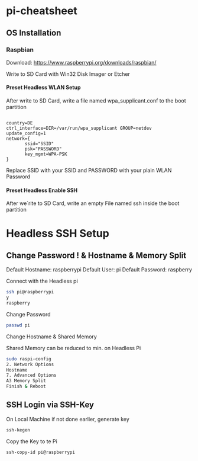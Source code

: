 # pi-cheatsheet

## OS Installation 

### Raspbian

Download: https://www.raspberrypi.org/downloads/raspbian/

Write to SD Card with Win32 Disk Imager or Etcher 

#### Preset Headless WLAN Setup

After write to SD Card, write a file named wpa_supplicant.conf to the boot partition

```plain
    
country=DE
ctrl_interface=DIR=/var/run/wpa_supplicant GROUP=netdev
update_config=1
network={
       ssid="SSID"
       psk="PASSWORD"
       key_mgmt=WPA-PSK
}

```

Replace SSID with your SSID and PASSWORD with your plain WLAN Password

#### Preset Headless Enable SSH

After we´rite to SD Card, write an empty File named ssh inside the boot partition

# Headless SSH Setup

## Change Password ! & Hostname & Memory Split

Default Hostname: raspberrypi
Default User: pi
Default Password: raspberry

Connect with the Headless pi

```bash
ssh pi@raspberrypi
y
raspberry
```

Change Password

```bash
passwd pi
```

Change Hostname & Shared Memory

Shared Memory can be reduced to min. on Headless Pi

```bash
sudo raspi-config
2. Network Options
Hostname
7. Advanced Options
A3 Memory Split
Finish & Reboot
```

## SSH Login via SSH-Key

On Local Machine if not done earlier, generate key

```bash
ssh-kegen
```

Copy the Key to te Pi 

```bash
ssh-copy-id pi@raspberrypi
```
